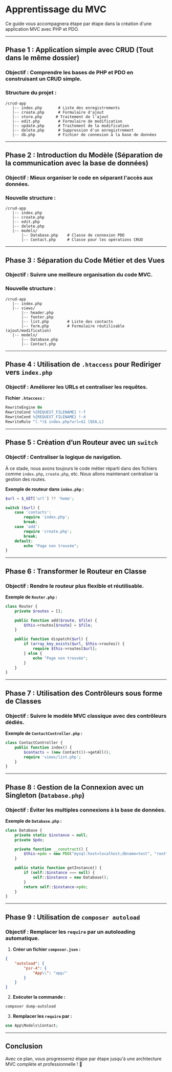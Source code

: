 # Apprentissage du MVC

Ce guide vous accompagnera étape par étape dans la création d'une application MVC avec PHP et PDO.

---

## **Phase 1 : Application simple avec CRUD (Tout dans le même dossier)**
### Objectif : Comprendre les bases de PHP et PDO en construisant un CRUD simple.

### **Structure du projet :**
```
/crud-app
   |-- index.php       # Liste des enregistrements
   |-- create.php      # Formulaire d'ajout
   |-- store.php      # Traitement de l'ajout
   |-- edit.php        # Formulaire de modification
   |-- update.php      # Traitement de la modification
   |-- delete.php      # Suppression d'un enregistrement
   |-- db.php          # Fichier de connexion à la base de données
```

---

## **Phase 2 : Introduction du Modèle (Séparation de la communication avec la base de données)**
### Objectif : Mieux organiser le code en séparant l'accès aux données.

### **Nouvelle structure :**
```
/crud-app
   |-- index.php        
   |-- create.php      
   |-- edit.php       
   |-- delete.php      
   |-- models/
       |-- Database.php    # Classe de connexion PDO
       |-- Contact.php     # Classe pour les opérations CRUD
```

---

## **Phase 3 : Séparation du Code Métier et des Vues**
### Objectif : Suivre une meilleure organisation du code MVC.

### **Nouvelle structure :**
```
/crud-app
   |-- index.php        
   |-- views/
       |-- header.php      
       |-- footer.php      
       |-- list.php        # Liste des contacts
       |-- form.php        # Formulaire réutilisable (ajout/modification)
   |-- models/
       |-- Database.php    
       |-- Contact.php     
```

---

## **Phase 4 : Utilisation de `.htaccess` pour Rediriger vers `index.php`**
### Objectif : Améliorer les URLs et centraliser les requêtes.

**Fichier `.htaccess` :**
```apache
RewriteEngine On
RewriteCond %{REQUEST_FILENAME} !-f
RewriteCond %{REQUEST_FILENAME} !-d
RewriteRule ^(.*)$ index.php?url=$1 [QSA,L]
```

---

## **Phase 5 : Création d’un Routeur avec un `switch`**
### Objectif : Centraliser la logique de navigation.

À ce stade, nous avons toujours le code métier réparti dans des fichiers comme `index.php`, `create.php`, etc. Nous allons maintenant centraliser la gestion des routes.

**Exemple de routeur dans `index.php` :**
```php
$url = $_GET['url'] ?? 'home';

switch ($url) {
    case 'contacts':
        require 'index.php';
        break;
    case 'add':
        require 'create.php';
        break;
    default:
        echo "Page non trouvée";
}
```

---

## **Phase 6 : Transformer le Routeur en Classe**
### Objectif : Rendre le routeur plus flexible et réutilisable.

**Exemple de `Router.php` :**
```php
class Router {
    private $routes = [];

    public function add($route, $file) {
        $this->routes[$route] = $file;
    }

    public function dispatch($url) {
        if (array_key_exists($url, $this->routes)) {
            require $this->routes[$url];
        } else {
            echo "Page non trouvée";
        }
    }
}
```

---

## **Phase 7 : Utilisation des Contrôleurs sous forme de Classes**
### Objectif : Suivre le modèle MVC classique avec des contrôleurs dédiés.

**Exemple de `ContactController.php` :**
```php
class ContactController {
    public function index() {
        $contacts = (new Contact())->getAll();
        require 'views/list.php';
    }
}
```

---

## **Phase 8 : Gestion de la Connexion avec un Singleton (`Database.php`)**
### Objectif : Éviter les multiples connexions à la base de données.

**Exemple de `Database.php` :**
```php
class Database {
    private static $instance = null;
    private $pdo;

    private function __construct() {
        $this->pdo = new PDO("mysql:host=localhost;dbname=test", "root", "");
    }

    public static function getInstance() {
        if (self::$instance === null) {
            self::$instance = new Database();
        }
        return self::$instance->pdo;
    }
}
```

---

## **Phase 9 : Utilisation de `composer autoload`**
### Objectif : Remplacer les `require` par un autoloading automatique.

1. **Créer un fichier `composer.json` :**
```json
{
    "autoload": {
        "psr-4": {
            "App\\": "app/"
        }
    }
}
```
2. **Exécuter la commande :**
```sh
composer dump-autoload
```
3. **Remplacer les `require` par :**
```php
use App\Models\Contact;
```

---

## **Conclusion**
Avec ce plan, vous progresserez étape par étape jusqu'à une architecture MVC complète et professionnelle ! 🚀

